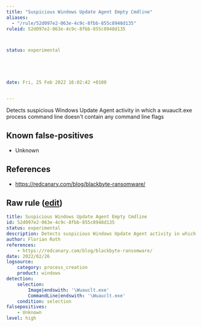 ```yaml
---
title: "Suspicious Windows Update Agent Empty Cmdline"
aliases:
  - "/rule/52d097e2-063e-4c9c-8fbb-855c8948d135"
ruleid: 52d097e2-063e-4c9c-8fbb-855c8948d135



status: experimental





date: Fri, 25 Feb 2022 16:02:42 +0100


---
```


Detects suspicious Windows Update Agent activity in which a wuauclt.exe process command line doesn't contain any command line flags

<!--more-->


## Known false-positives

* Unknown



## References

* https://redcanary.com/blog/blackbyte-ransomware/


## Raw rule ([edit](https://github.com/SigmaHQ/sigma/edit/master/rules/windows/process_creation/proc_creation_win_susp_wuauclt_cmdline.yml))
```yaml
title: Suspicious Windows Update Agent Empty Cmdline
id: 52d097e2-063e-4c9c-8fbb-855c8948d135
status: experimental
description: Detects suspicious Windows Update Agent activity in which a wuauclt.exe process command line doesn't contain any command line flags
author: Florian Roth
references:
    - https://redcanary.com/blog/blackbyte-ransomware/
date: 2022/02/26
logsource:
    category: process_creation
    product: windows
detection:
    selection:
        Image|endswith: '\Wuauclt.exe'
        CommandLine|endswith: '\Wuauclt.exe' 
    condition: selection
falsepositives:
    - Unknown
level: high

```

